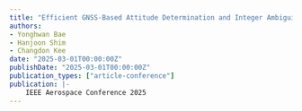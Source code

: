 ```yaml
---
title: "Efficient GNSS-Based Attitude Determination and Integer Ambiguity Resolution for 3U CubeSats"
authors:
- Yonghwan Bae
- Hanjoon Shim
- Changdon Kee
date: "2025-03-01T00:00:00Z"
publishDate: "2025-03-01T00:00:00Z"
publication_types: ["article-conference"]
publication: |-
    IEEE Aerospace Conference 2025
---
```


